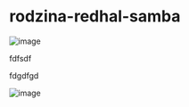 # rodzina-redhal-samba

![image](https://github.com/user-attachments/assets/d1cd24ae-0a00-4fb9-8d99-7185cc36e41a)


fdfsdf

fdgdfgd


![image](https://github.com/user-attachments/assets/9a4c3957-ef4a-449d-8e1e-890c51d75264)

